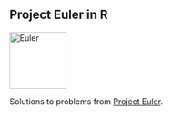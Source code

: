 ## Project Euler in R

<img src="http://images.fineartamerica.com/images-medium-large/1-leonard-euler-1707-1783-granger.jpg" alt="Euler" style="width: 100px;"/>

Solutions to problems from [Project Euler](http://projecteuler.net/).
